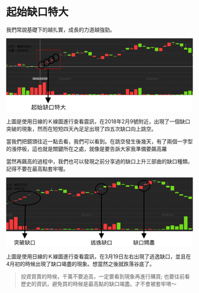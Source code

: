 # 起始缺口特大

我們常說基礎下的越扎實，成長的力道越強勁。

![](../../../.gitbook/assets/qi-shi-que-kou-te-da-.png)

上圖是使用日線的Ｋ線圖進行查看震訊，在2018年2月9號附近，出現了一個缺口突破的現象，然而在短短四天內足足出現了四五次缺口向上跳空。

當我們把鏡頭往近一點去看，我們可以看到。在跳空發生後幾天，有了兩個一字型的漲停板，這也就是關鍵所在之處，就像是要告訴大家我準備要飆高羅

當然再飆高的過程中，我們也可以發現之前分享過的缺口上升三部曲的缺口種類。記得不要在最高點套牢喔。

![](../../../.gitbook/assets/qi-shi-que-kou-te-da-shang-sheng-san-bu-qu-.png)

上圖是使用日線的Ｋ線圖進行查看震訊，在3月19日左右出現了逃逸缺口，並且在4月初的時候出現了缺口竭盡的現象。想當然之後就跌落谷底了。

> 投資買賣的時候，千萬不要追高，一定要看到現象再進行購買; 也要往前看歷史的資訊，避免買的時候是最高點的缺口竭盡。才不會被套牢唷～

